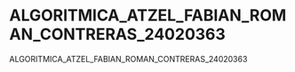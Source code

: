 # ALGORITMICA_ATZEL_FABIAN_ROMAN_CONTRERAS_24020363
ALGORITMICA_ATZEL_FABIAN_ROMAN_CONTRERAS_24020363
